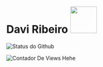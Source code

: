
# Davi Ribeiro <img src="https://github.com/Davi8002/Davi8002/assets/164496370/81302803-6e64-4ab4-afa7-5404dfa98d60" width="70px">
![Status do Github](https://github-readme-stats.vercel.app/api?username=Davi8002&PAT_1=show_icons=true&bg_color=050C21&text_color=FFF&title_color=FFFF&icon_color=FFF&PAT_1)


![Contador De Views Hehe](https://komarev.com/ghpvc/?username=Davi8002&color=orange)
<br/><br/>
